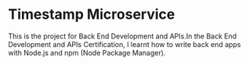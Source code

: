 # Timestamp Microservice

This is the project for Back End Development and APIs.In the Back End Development and APIs Certification, I learnt how to write back end apps with Node.js and npm (Node Package Manager). 
